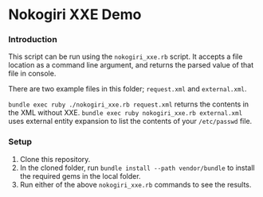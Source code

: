 # Nokogiri XXE Demo

### Introduction

This script can be run using the `nokogiri_xxe.rb` script. 
It accepts a file location as a command line argument, and returns the parsed value of that file in console.

There are two example files in this folder; `request.xml` and `external.xml`.

`bundle exec ruby ./nokogiri_xxe.rb request.xml` returns the contents in the XML without XXE.
`bundle exec ruby nokogiri_xxe.rb external.xml` uses external entity expansion to list the contents of your `/etc/passwd` file.

### Setup

1. Clone this repository.
2. In the cloned folder, run `bundle install --path vendor/bundle` to install the required gems in the local folder.
3. Run either of the above `nokogiri_xxe.rb` commands to see the results.

